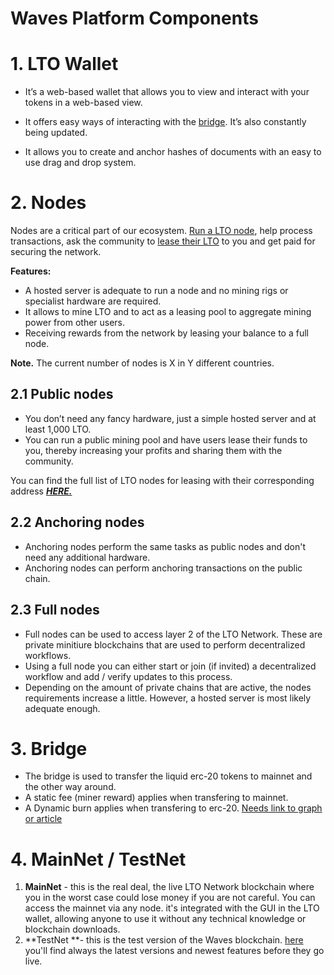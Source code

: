 # Waves Platform Components

# 1. LTO Wallet

* It’s a web-based wallet that allows you to view and interact with your tokens in a web-based view.

* It offers easy ways of interacting with the [bridge](/lto_environment/troll_bridge.md). It’s also constantly being updated.

* It allows you to create and anchor hashes of documents with an easy to use drag and drop system.

# 2. Nodes

Nodes are a critical part of our ecosystem. [Run a LTO node](/waves-full-node/how-to-install-a-node/how-to-install-a-node.md), help process transactions, ask the community to [lease their LTO]() to you and get paid for securing the network.

**Features:**

* A hosted server is adequate to run a node and no mining rigs or specialist hardware are required.
* It allows to mine LTO and to act as a leasing pool to aggregate mining power from other users.
* Receiving rewards from the network by leasing your balance to a full node.

**Note.** The current number of nodes is X in Y different countries.

## 2.1 Public nodes

* You don’t need any fancy hardware, just a simple hosted server and at least 1,000 LTO.
* You can run a public mining pool and have users lease their funds to you, thereby increasing your profits and sharing them with the community.

You can find the full list of LTO nodes for leasing with their corresponding address [_**HERE.**_](http://dev.pywaves.org/LTO/nodes/)

## 2.2 Anchoring nodes

* Anchoring nodes perform the same tasks as public nodes and don't need any additional hardware.
* Anchoring nodes can perform anchoring transactions on the public chain.

## 2.3 Full nodes

* Full nodes can be used to access layer 2 of the LTO Network. These are private minitiure blockchains that are used to perform decentralized workflows.
* Using a full node you can either start or join (if invited) a decentralized workflow and add / verify updates to this process.
* Depending on the amount of private chains that are active, the nodes requirements increase a little. However, a hosted server is most likely adequate enough.

# 3. Bridge

* The bridge is used to transfer the liquid erc-20 tokens to mainnet and the other way around.
* A static fee (miner reward) applies when transfering to mainnet.
* A Dynamic burn applies when transfering to erc-20. [Needs link to graph or article]()

# 4. MainNet / TestNet

1. **MainNet** - this is the real deal, the live LTO Network blockchain where you in the worst case could lose money if you are not careful. You can access the mainnet via any node. it's integrated with the GUI in the LTO wallet, allowing anyone to use it without any technical knowledge or blockchain downloads.
2. **TestNet **- this is the test version of the Waves blockchain. [here](https://github.com/wavesplatform/Waves/releases) you'll find always the latest versions and newest features before they go live.



